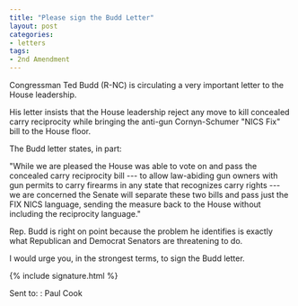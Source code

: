 ```yaml
---
title: "Please sign the Budd Letter"
layout: post
categories:
- letters
tags:
- 2nd Amendment
---
```


Congressman Ted Budd (R-NC) is circulating a very important letter to the House leadership.

His letter insists that the House leadership reject any move to kill concealed carry reciprocity while bringing the anti-gun Cornyn-Schumer "NICS Fix" bill to the House floor.

The Budd letter states, in part:

"While we are pleased the House was able to vote on and pass the concealed carry reciprocity bill --- to allow law-abiding gun owners with gun permits to carry firearms in any state that recognizes carry rights --- we are concerned the Senate will separate these two bills and pass just the FIX NICS language, sending the measure back to the House without including the reciprocity language."

Rep. Budd is right on point because the problem he identifies is exactly what Republican and Democrat Senators are threatening to do.

I would urge you, in the strongest terms, to sign the Budd letter.

{% include signature.html %}

Sent to:
: Paul Cook
